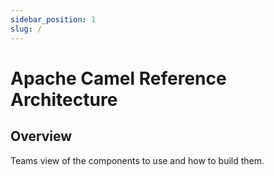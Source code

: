 ```yaml
---
sidebar_position: 1
slug: /
---
```


# Apache Camel Reference Architecture

## Overview

Teams view of the components to use and how to build them.
